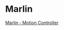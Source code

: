 # Marlin

[Marlin ‐ Motion Controller](https://github.com/PixiePlacer/PixiePlacer/wiki/Marlin-%E2%80%90-Motion-Controller)


